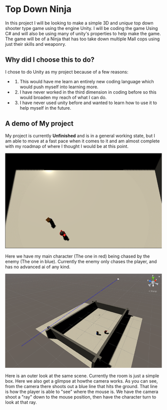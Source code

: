 # **Top Down Ninja**

In this project I will be looking to make a simple 3D and *unique* top down shooter type game using the engine Unity. I will be coding the game Using C# and will also be using many of unity's properties to help make the game. The game will be of a Ninja that has too take down multiple Mall cops using just their skills and weaponry. 


## Why did I choose this to do?

I chose to do Unity as my project because of a few reasons:
* 1. This would have me learn an entirely new coding language which would push myself into learning more.
* 2. I have never worked in the third dimension in coding before so this would broaden my reach of what I can do.
* 3. I have never used unity before and wanted to learn how to use it to help myself in the future.


## A demo of My project

My project is currently **Unfinished** and is in a general working state, but I am able to move at a fast pace when it comes to it and am almost complete with my roadmap of where I thought I would be at this point. 

![GitHub Logo](image_2021-05-19_084250.png)

Here we have my main character (The one in red) being chased by the enemy (The one in blue). Currently the enemy only chases the player, and has no advanced ai of any kind. 

![Github Logo](image_2021-05-19_084329.png)

Here is an outer look at the same scene. Currently the room is just a simple box. Here we also get a glimpse at howthe camera works. As you can see, from the camera there shoots out a blue line that hits the ground. That line is how the player is able to "see" where the mouse is. We have the camera shoot a "ray" down to the mouse position, then have the character turn to look at that ray. 

